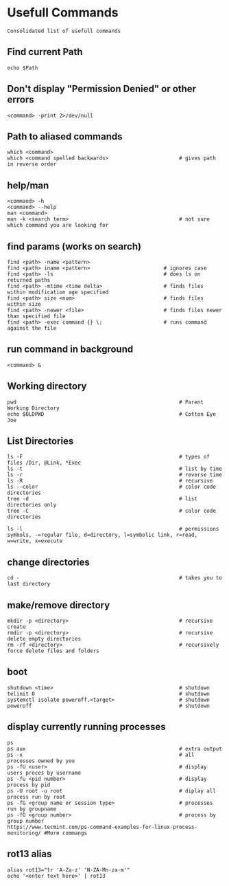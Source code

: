 # Usefull Commands

    Consolidated list of usefull commands
    
## Find current Path

    echo $Path
    
## Don't display "Permission Denied" or other errors

    <command> -print 2>/dev/null
    
## Path to aliased commands
    
    which <command>
    which <command spelled backwards>                       # gives path in reverse order
    
## help/man

    <command> -h
    <command> --help
    man <command>
    man -k <search term>                                    # not sure which command you are looking for
    
## find params (works on search)

    find <path> -name <pattern>
    find <path> iname <pattern>                        # ignores case
    find <path> -ls                                    # does ls on returned paths
    find <path> -mtime <time delta>                    # finds files within modification age specified
    find <path> size <num>                             # finds files within size
    find <path> -newer <file>                          # finds files newer than specified file
    find <path> -exec command {} \;                    # runs command against the file
    
## run command in background

    <command> &
    
## Working directory

    pwd                                                     # Parent Working Directory
    echo $OLDPWD                                            # Cotton Eye Joe
    
## List Directories

    ls -F                                                   # types of files /Dir, @Link, *Exec
    ls -t                                                   # list by time
    ls -r                                                   # reverse time
    ls -R                                                   # recursive
    ls --color                                              # color code directories
    tree -d                                                 # list directories only
    tree -C                                                 # color code directories
    
    ls -l                                                   # permissions symbols, -=regular file, d=directory, l=symbolic link, r=read, w=write, x=execute
    
## change directories

    cd -                                                    # takes you to last directory
    
## make/remove directory

    mkdir -p <directory>                                    # recursive create
    rmdir -p <directory>                                    # recursive delete empty directories
    rm -rf <directory>                                      # recursively force delete files and folders
    
## boot

    shutdown <time>                                         # shutdown
    telinit 0                                               # shutdown
    systemctl isolate poweroff.<target>                     # shutdown
    poweroff                                                # shutdown
    
## display currently running processes

    ps
    ps aux                                                  # extra output
    ps -x                                                   # all processes owned by you
    ps -fU <user>                                           # display users proces by username
    ps -fu <pid number>                                     # display process by pid
    ps -U root -u root                                      # diplay all process run by root
    ps -fG <group name or session type>                     # processes run by groupname
    ps -fG <group number>                                   # process by group number
    https://www.tecmint.com/ps-command-examples-for-linux-process-monitoring/ #More commangs
    
    
## rot13 alias

    alias rot13="tr 'A-Za-z' 'N-ZA-Mn-za-m'"
    echo '<enter text here>' | rot13
    
    
    
    
